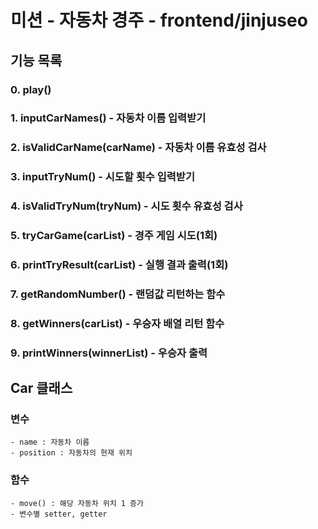 # 미션 - 자동차 경주 - frontend/jinjuseo

## 기능 목록

### 0. play()
### 1. inputCarNames() - 자동차 이름 입력받기
### 2. isValidCarName(carName) - 자동차 이름 유효성 검사
### 3. inputTryNum() - 시도할 횟수 입력받기
### 4. isValidTryNum(tryNum) - 시도 횟수 유효성 검사
### 5. tryCarGame(carList) - 경주 게임 시도(1회)
### 6. printTryResult(carList) - 실행 결과 출력(1회)
### 7. getRandomNumber() - 랜덤값 리턴하는 함수
### 8. getWinners(carList) - 우승자 배열 리턴 함수
### 9. printWinners(winnerList) - 우승자 출력

## Car 클래스 

### 변수
    - name : 자동차 이름
    - position : 자동차의 현재 위치
### 함수
    - move() : 해당 자동차 위치 1 증가
    - 변수별 setter, getter 
